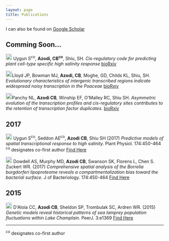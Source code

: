 ```yaml
---
layout: page
title: Publications
---
```


I can also be found on [Google Scholar](https://scholar.google.com/citations?user=JBAP86YAAAAJ&hl=en)

## Comming Soon...

<img src="../img/pubs/preprint.png" height="20px"> Uygun S<sup>co</sup>, **Azodi, CB<sup>co</sup>**, Shiu, SH. *Cis-regulatory code for predicting plant cell-type specific high salinity response* [bioRxiv](https://doi.org/10.1101/466326) 

<img src="../img/pubs/preprint.png" height="20px">Lloyd JP, Bowman MJ, **Azodi, CB**, Moghe, GD, Childs KL, Shiu, SH. *Evolutionary characteristics of intergenic transcribed regions indicate widespread noisy transcription in the Poaceae* [bioRxiv](https://doi.org/10.1101/440933)

<img src="../img/pubs/preprint.png" height="20px">Panchy NL, **Azodi CB**, Winship EF, O'Malley RC, Shiu SH. *Asymmetric evolution of the transcription profiles and cis-regulatory sites contributes to the retention of transcription factor duplicates.* [bioRxiv](https://doi.org/10.1101/115857)


## 2017

<img src="../img/pubs/journal-article.png" height="20px"> Uygun S<sup>co</sup>, Seddon AE<sup>co</sup>, **Azodi CB**, Shiu SH (2017) *Predictive models of spatial transcriptional response to high salinity.* Plant Physiol. 174:450-464 <sup>co</sup> designates co-first author [Find Here](https://www.ncbi.nlm.nih.gov/pubmed/28373393)

<img src="../img/pubs/journal-article.png" height="20px"> Dowdell AS, Murphy MD, **Azodi CB**, Swanson SK, Florens L, Chen S. Zuckert WR. (2017) *Comprehensive spatial analysis of the Borrelia burgdorferi lipoproteome reveals a compartmentalization bias toward the bacterial surface.* J of Bacteriology. 174:450-464 [Find Here](https://jb.asm.org/content/jb/early/2017/01/05/JB.00658-16.full.pdf)

## 2015

<img src="../img/pubs/journal-article.png" height="20px"> D'Aloia CC, **Azodi CB**, Sheldon SP, Trombulak SC, Ardren WR. (2015) *Genetic models reveal historical patterns of sea lamprey population fluctuations within Lake Champlain.* PeerJ. 3:e1369 [Find Here](https://peerj.com/articles/1369/)


_______________

<sup>co</sup> designates co-first author